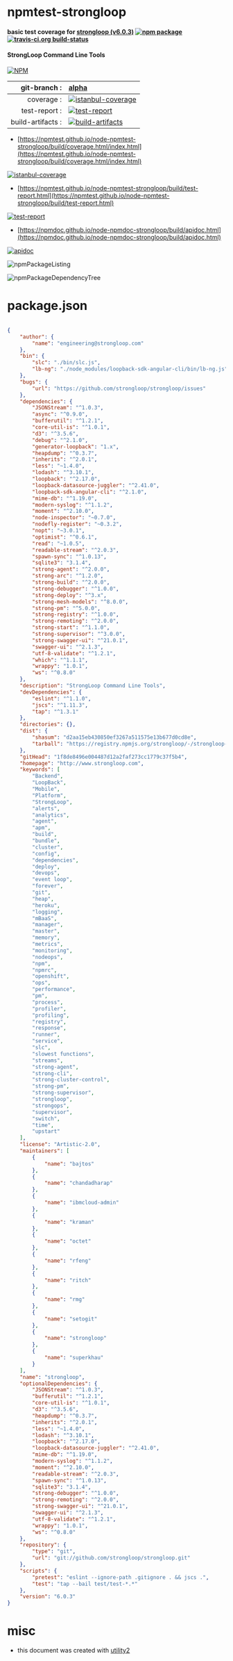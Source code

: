# npmtest-strongloop

#### basic test coverage for  [strongloop (v6.0.3)](http://www.strongloop.com)  [![npm package](https://img.shields.io/npm/v/npmtest-strongloop.svg?style=flat-square)](https://www.npmjs.org/package/npmtest-strongloop) [![travis-ci.org build-status](https://api.travis-ci.org/npmtest/node-npmtest-strongloop.svg)](https://travis-ci.org/npmtest/node-npmtest-strongloop)

#### StrongLoop Command Line Tools

[![NPM](https://nodei.co/npm/strongloop.png?downloads=true&downloadRank=true&stars=true)](https://www.npmjs.com/package/strongloop)

| git-branch : | [alpha](https://github.com/npmtest/node-npmtest-strongloop/tree/alpha)|
|--:|:--|
| coverage : | [![istanbul-coverage](https://npmtest.github.io/node-npmtest-strongloop/build/coverage.badge.svg)](https://npmtest.github.io/node-npmtest-strongloop/build/coverage.html/index.html)|
| test-report : | [![test-report](https://npmtest.github.io/node-npmtest-strongloop/build/test-report.badge.svg)](https://npmtest.github.io/node-npmtest-strongloop/build/test-report.html)|
| build-artifacts : | [![build-artifacts](https://npmtest.github.io/node-npmtest-strongloop/glyphicons_144_folder_open.png)](https://github.com/npmtest/node-npmtest-strongloop/tree/gh-pages/build)|

- [https://npmtest.github.io/node-npmtest-strongloop/build/coverage.html/index.html](https://npmtest.github.io/node-npmtest-strongloop/build/coverage.html/index.html)

[![istanbul-coverage](https://npmtest.github.io/node-npmtest-strongloop/build/screenCapture.buildCi.browser.%252Ftmp%252Fbuild%252Fcoverage.lib.html.png)](https://npmtest.github.io/node-npmtest-strongloop/build/coverage.html/index.html)

- [https://npmtest.github.io/node-npmtest-strongloop/build/test-report.html](https://npmtest.github.io/node-npmtest-strongloop/build/test-report.html)

[![test-report](https://npmtest.github.io/node-npmtest-strongloop/build/screenCapture.buildCi.browser.%252Ftmp%252Fbuild%252Ftest-report.html.png)](https://npmtest.github.io/node-npmtest-strongloop/build/test-report.html)

- [https://npmdoc.github.io/node-npmdoc-strongloop/build/apidoc.html](https://npmdoc.github.io/node-npmdoc-strongloop/build/apidoc.html)

[![apidoc](https://npmdoc.github.io/node-npmdoc-strongloop/build/screenCapture.buildCi.browser.%252Ftmp%252Fbuild%252Fapidoc.html.png)](https://npmdoc.github.io/node-npmdoc-strongloop/build/apidoc.html)

![npmPackageListing](https://npmtest.github.io/node-npmtest-strongloop/build/screenCapture.npmPackageListing.svg)

![npmPackageDependencyTree](https://npmtest.github.io/node-npmtest-strongloop/build/screenCapture.npmPackageDependencyTree.svg)



# package.json

```json

{
    "author": {
        "name": "engineering@strongloop.com"
    },
    "bin": {
        "slc": "./bin/slc.js",
        "lb-ng": "./node_modules/loopback-sdk-angular-cli/bin/lb-ng.js"
    },
    "bugs": {
        "url": "https://github.com/strongloop/strongloop/issues"
    },
    "dependencies": {
        "JSONStream": "^1.0.3",
        "async": "^0.9.0",
        "bufferutil": "^1.2.1",
        "core-util-is": "^1.0.1",
        "d3": "^3.5.6",
        "debug": "^2.1.0",
        "generator-loopback": "1.x",
        "heapdump": "^0.3.7",
        "inherits": "^2.0.1",
        "less": "~1.4.0",
        "lodash": "^3.10.1",
        "loopback": "^2.17.0",
        "loopback-datasource-juggler": "^2.41.0",
        "loopback-sdk-angular-cli": "^2.1.0",
        "mime-db": "^1.19.0",
        "modern-syslog": "^1.1.2",
        "moment": "^2.10.0",
        "node-inspector": "~0.7.0",
        "nodefly-register": "~0.3.2",
        "nopt": "~3.0.1",
        "optimist": "^0.6.1",
        "read": "~1.0.5",
        "readable-stream": "^2.0.3",
        "spawn-sync": "^1.0.13",
        "sqlite3": "3.1.4",
        "strong-agent": "^2.0.0",
        "strong-arc": "^1.2.0",
        "strong-build": "^2.0.0",
        "strong-debugger": "^1.0.0",
        "strong-deploy": "^3.x",
        "strong-mesh-models": "^8.0.0",
        "strong-pm": "^5.0.0",
        "strong-registry": "^1.0.0",
        "strong-remoting": "^2.0.0",
        "strong-start": "^1.1.0",
        "strong-supervisor": "^3.0.0",
        "strong-swagger-ui": "^21.0.1",
        "swagger-ui": "^2.1.3",
        "utf-8-validate": "^1.2.1",
        "which": "^1.1.1",
        "wrappy": "1.0.1",
        "ws": "^0.8.0"
    },
    "description": "StrongLoop Command Line Tools",
    "devDependencies": {
        "eslint": "^1.1.0",
        "jscs": "^1.11.3",
        "tap": "^1.3.1"
    },
    "directories": {},
    "dist": {
        "shasum": "d2aa15eb430850ef3267a511575e13b677d0cd8e",
        "tarball": "https://registry.npmjs.org/strongloop/-/strongloop-6.0.3.tgz"
    },
    "gitHead": "1f8de8496e004487d12a2faf273cc1779c37f5b4",
    "homepage": "http://www.strongloop.com",
    "keywords": [
        "Backend",
        "LoopBack",
        "Mobile",
        "Platform",
        "StrongLoop",
        "alerts",
        "analytics",
        "agent",
        "apm",
        "build",
        "bundle",
        "cluster",
        "config",
        "dependencies",
        "deploy",
        "devops",
        "event loop",
        "forever",
        "git",
        "heap",
        "heroku",
        "logging",
        "mBaaS",
        "manager",
        "master",
        "memory",
        "metrics",
        "monitoring",
        "nodeops",
        "npm",
        "npmrc",
        "openshift",
        "ops",
        "performance",
        "pm",
        "process",
        "profiler",
        "profiling",
        "registry",
        "response",
        "runner",
        "service",
        "slc",
        "slowest functions",
        "streams",
        "strong-agent",
        "strong-cli",
        "strong-cluster-control",
        "strong-pm",
        "strong-supervisor",
        "strongloop",
        "strongops",
        "supervisor",
        "switch",
        "time",
        "upstart"
    ],
    "license": "Artistic-2.0",
    "maintainers": [
        {
            "name": "bajtos"
        },
        {
            "name": "chandadharap"
        },
        {
            "name": "ibmcloud-admin"
        },
        {
            "name": "kraman"
        },
        {
            "name": "octet"
        },
        {
            "name": "rfeng"
        },
        {
            "name": "ritch"
        },
        {
            "name": "rmg"
        },
        {
            "name": "setogit"
        },
        {
            "name": "strongloop"
        },
        {
            "name": "superkhau"
        }
    ],
    "name": "strongloop",
    "optionalDependencies": {
        "JSONStream": "^1.0.3",
        "bufferutil": "^1.2.1",
        "core-util-is": "^1.0.1",
        "d3": "^3.5.6",
        "heapdump": "^0.3.7",
        "inherits": "^2.0.1",
        "less": "~1.4.0",
        "lodash": "^3.10.1",
        "loopback": "^2.17.0",
        "loopback-datasource-juggler": "^2.41.0",
        "mime-db": "^1.19.0",
        "modern-syslog": "^1.1.2",
        "moment": "^2.10.0",
        "readable-stream": "^2.0.3",
        "spawn-sync": "^1.0.13",
        "sqlite3": "3.1.4",
        "strong-debugger": "^1.0.0",
        "strong-remoting": "^2.0.0",
        "strong-swagger-ui": "^21.0.1",
        "swagger-ui": "^2.1.3",
        "utf-8-validate": "^1.2.1",
        "wrappy": "1.0.1",
        "ws": "^0.8.0"
    },
    "repository": {
        "type": "git",
        "url": "git://github.com/strongloop/strongloop.git"
    },
    "scripts": {
        "pretest": "eslint --ignore-path .gitignore . && jscs .",
        "test": "tap --bail test/test-*.*"
    },
    "version": "6.0.3"
}
```



# misc
- this document was created with [utility2](https://github.com/kaizhu256/node-utility2)
